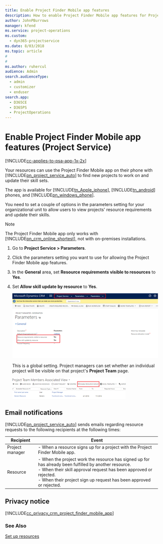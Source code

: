 ```yaml
---
title: Enable Project Finder Mobile app features
description: How to enable Project Finder Mobile app features for Project Service
author: JohnPBurrows
manager: kfend
ms.service: project-operations
ms.custom: 
  - dyn365-projectservice
ms.date: 8/03/2018
ms.topic: article
#
#
ms.author: ruhercul
audience: Admin
search.audienceType: 
  - admin
  - customizer
  - enduser
search.app: 
  - D365CE
  - D365PS
  - ProjectOperations
---
```

# Enable Project Finder Mobile app features (Project Service)

[!INCLUDE[cc-applies-to-psa-app-1x-2x](../includes/cc-applies-to-psa-app-1x-2x.md)]

Your resources can use the Project Finder Mobile app on their phone with [!INCLUDE[pn_project_service_auto](../includes/pn-project-service-auto.md)] to find new projects to work on and update their skill sets.  
  
 The app is available for [!INCLUDE[tn_Apple_iphone](../includes/tn-apple-iphone.md)], [!INCLUDE[tn_android](../includes/tn-android.md)] phones, and [!INCLUDE[pn_windows_phone](../includes/pn-windows-phone.md)].  
  
 You need to set a couple of options in the parameters setting for your organizational unit to allow users to view projects' resource requirements and update their skills.  
  
> [!NOTE]
>  The Project Finder Mobile app only works with [!INCLUDE[pn_crm_online_shortest](../includes/pn-crm-online-shortest.md)], not with on-premises installations.  
  
1. Go to **Project Service > Parameters**.  
  
2. Click the parameters setting you want to use for allowing the Project Finder Mobile app features.  
  
3. In the **General** area, set **Resource requirements visible to resources** to **Yes**.  
  
4. Set **Allow skill update by resource** to **Yes**.  
  
   ![ProjectService&#95;ProjectFinderEnable](../psa/media/project-service-project-finder-enable.png "ProjectService_ProjectFinderEnable")  
  
   This is a global setting. Project managers can set whether an individual project will be visible on that project's **Project Team** page.  
  
   ![ProjectService&#95;ProjectTeamVisible](../psa/media/project-service-project-team-visible.png "ProjectService_ProjectTeamVisible")  
  
## Email notifications  
 [!INCLUDE[pn_project_service_auto](../includes/pn-project-service-auto.md)] sends emails regarding resource requests to the following recipients at the following times:  
  
|Recipient|Event|  
|---------------|-----------|  
|Project manager|-   When a resource signs up for a project with the Project Finder Mobile app.|  
|Resource|-   When the project work the resource has signed up for has already been fulfilled by another resource.<br />-   When their skill approval request has been approved or rejected.<br />-   When their project sign up request has been approved or rejected.|  
  
## Privacy notice  
 [!INCLUDE[cc_privacy_crm_project_finder_mobile_app](../includes/cc-privacy-crm-project-finder-mobile-app.md)]  
  
### See Also  
 [Set up resources](../psa/set-up-resources.md)

